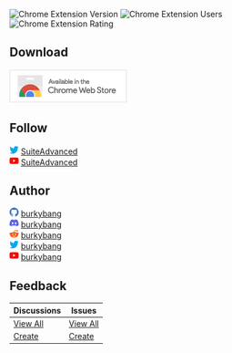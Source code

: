 ![Chrome Extension Version](https://img.shields.io/chrome-web-store/v/eambkjlkacecjilgcdmicbpnhkfhdiee?label=version&logo=google-chrome&logoColor=ffce43)
![Chrome Extension Users](https://img.shields.io/endpoint?url=https%3A%2F%2Fburkybang.com%2Fchrome_extension_users%2F%3Faction%3Dget%26id%3Deambkjlkacecjilgcdmicbpnhkfhdiee%26output%3Dshields-io%26number-only%3D1&logoColor=ffce43)
![Chrome Extension Rating](https://img.shields.io/chrome-web-store/stars/eambkjlkacecjilgcdmicbpnhkfhdiee?logo=google-chrome&logoColor=ffce43)

## Download

[![SuiteAdvanced on the Chrome Web Store](https://github.com/burkybang/burkybang/raw/master/Images/chrome-web-store.png "SuiteAdvanced on the Chrome Web Store")](https://burkybang.com/SuiteAdvanced)

## Follow

![Twitter](https://github.com/burkybang/burkybang/raw/master/Images/twitter16.png "Twitter") [SuiteAdvanced](https://twitter.com/SuiteAdvanced)  
![YouTube](https://github.com/burkybang/burkybang/raw/master/Images/youtube16.png "YouTube") [SuiteAdvanced](https://www.youtube.com/playlist?list=PLVt4_r5YY_mc5n4UOu2yFwNxGuiaUHAoo)

## Author

![GitHub](https://github.com/burkybang/burkybang/raw/master/Images/github16.png "GitHub") [burkybang](https://github.com/burkybang)  
![Discord](https://github.com/burkybang/burkybang/raw/master/Images/discord16.png "Discord") [burkybang](https://discord.gg/3jtUftjuP7)  
![Reddit](https://github.com/burkybang/burkybang/raw/master/Images/reddit16.png "Reddit") [burkybang](https://reddit.com/u/burkybang)  
![Twitter](https://github.com/burkybang/burkybang/raw/master/Images/twitter16.png "Twitter") [burkybang](https://twitter.com/burkybang)  
![YouTube](https://github.com/burkybang/burkybang/raw/master/Images/youtube16.png "YouTube") [burkybang](https://youtube.com/burkybang)

## Feedback

| Discussions                                                                   | Issues                                                                                                                          |
|-------------------------------------------------------------------------------|---------------------------------------------------------------------------------------------------------------------------------|
| [View All](https://github.com/burkybang/SuiteAdvanced-Feedback/discussions)   | [View All](https://github.com/burkybang/SuiteAdvanced-Feedback/issues)                                                          |
| [Create](https://github.com/burkybang/SuiteAdvanced-Feedback/discussions/new) | [Create](https://github.com/burkybang/SuiteAdvanced-Feedback/issues/new?assignees=burkybang&labels=bug&template=bug_report.md)  |
